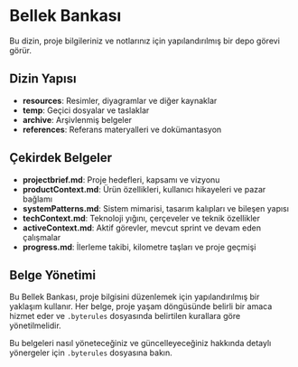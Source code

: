 # Bellek Bankası

Bu dizin, proje bilgileriniz ve notlarınız için yapılandırılmış bir depo görevi görür.

## Dizin Yapısı
- **resources**: Resimler, diyagramlar ve diğer kaynaklar
- **temp**: Geçici dosyalar ve taslaklar
- **archive**: Arşivlenmiş belgeler
- **references**: Referans materyalleri ve dokümantasyon

## Çekirdek Belgeler
- **projectbrief.md**: Proje hedefleri, kapsamı ve vizyonu
- **productContext.md**: Ürün özellikleri, kullanıcı hikayeleri ve pazar bağlamı
- **systemPatterns.md**: Sistem mimarisi, tasarım kalıpları ve bileşen yapısı
- **techContext.md**: Teknoloji yığını, çerçeveler ve teknik özellikler
- **activeContext.md**: Aktif görevler, mevcut sprint ve devam eden çalışmalar
- **progress.md**: İlerleme takibi, kilometre taşları ve proje geçmişi

## Belge Yönetimi
Bu Bellek Bankası, proje bilgisini düzenlemek için yapılandırılmış bir yaklaşım kullanır. Her belge, proje yaşam döngüsünde belirli bir amaca hizmet eder ve `.byterules` dosyasında belirtilen kurallara göre yönetilmelidir.

Bu belgeleri nasıl yöneteceğiniz ve güncelleyeceğiniz hakkında detaylı yönergeler için `.byterules` dosyasına bakın.
